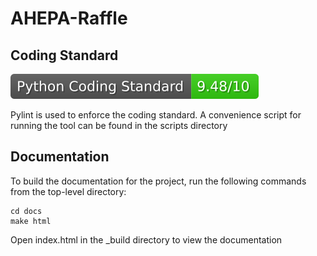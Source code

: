 # AHEPA-Raffle

## Coding Standard
![Python Coding Standard](https://github.com/KaravolisL/AHEPA-Raffle/blob/badges/.github/badges/pylint-badge.svg)

Pylint is used to enforce the coding standard. A convenience script for running the tool can be found in the scripts directory

## Documentation

To build the documentation for the project, run the following commands from the top-level directory:

```
cd docs
make html
```
Open index.html in the _build directory to view the documentation